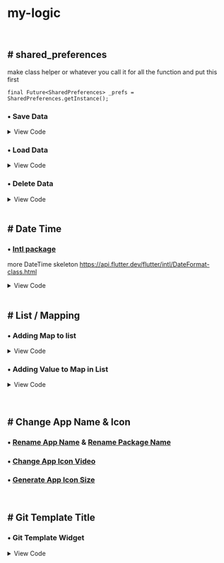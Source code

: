 # my-logic


 <br />

 ## # shared_preferences
 
 make class helper or whatever you call it for all the function and put this first
 
 `final Future<SharedPreferences> _prefs = SharedPreferences.getInstance();`

### 	• Save Data

<details>
 <summary> View Code </summary>
 
```
Future saveData({data}) async {
    final SharedPreferences prefs = await _prefs;
    prefs.setString('save_name / key', jsonEncode(data));
  }
```
 
</details>

### 	• Load Data

<details>
 <summary> View Code </summary>
 
```
Future loadData({singleData, listData}) async {
    final SharedPreferences prefs = await _prefs;
  
<!--  Single Data  -->
  if (prefs.containsKey('save_name / key')) {
      var prefsSingleData = jsonDecode(prefs.getString('save_name / key')!);
      
      singleData(prefsSingleData); // this is callback to update the screen data it cannot be use like singleData = prefsSingleData
    }
  
<!--  List Data  -->
    if (prefs.containsKey('save_name / key')) {
      final prefsData = jsonDecode(prefs.getString('save_name / key')!);
      for (var i = 0; i < prefsData.length; i++) {
        listData.add(prefsData[i]);
      }
    }
  }
```
 
</details>
 
 ### 	• Delete Data

<details>
 <summary> View Code </summary>
 
```
• remove specific key
 prefs.remove('save_name / key');
    
• remove all key
 prefs.clear();
 
but in the end just use saveData again because the key will be overwrite by it
 
```
 
</details>


<br />


 ## # Date Time 
 
### 	• [Intl package](https://pub.dev/packages/intl)
more DateTime skeleton https://api.flutter.dev/flutter/intl/DateFormat-class.html

<details>
 <summary> View Code </summary>
 
```
• to get current date time year
 var currentDate = DateTime.now();
 
• month day(number) / April 21
 String dateTime = DateFormat.MMMMd().format(DateTime.now());
 
• hour / 9:41
 String hourTime = DateFormat.Hm().format(DateTime.now());
 
• hour am/pm / 9:41 AM
 String hourTime = DateFormat.jm().format(DateTime.now());
 
• day / Thursday
 String dayTime = DateFormat.EEEE().format(DateTime.now());

 • month / April
 String monthTime = DateFormat.MMMM().format(DateTime.now());
 
• year / 2022
 String yearTime = DateFormat.y().format(DateTime.now());
 
• month day, year / July 10, 1996 
 String dateTime = DateFormat.yMMMMd().format(DateTime.now());
 
• month day year plus hour / 7/10/1996 5:08 PM 
 String dateTime = DateFormat.yMd().add_jm().format(DateTime.now());    
 
 
```
 </details>

<br />

 ## # List / Mapping

### 	• Adding Map to list

<details>
 <summary> View Code </summary>
 
```
var newData = {'value': 'Hello Programmer'}
List dataList = [];
 
dataList.add(newData);
```
 
</details>
 
 ### 	• Adding Value to Map in List

<details>
 <summary> View Code </summary>
 
```
List dataList = [
  {
    'value': 'Hello Programmer',
  },
  {
    'value': 'Hello Hacker',
  },
 ];
 
for(var i = 0; i < dataList.length; i++){
         dataList[i]['level'] = 'Advanced',                                   
       }

The new list will be like 

dataList = [
  {
    'value': 'Hello Programmer',
    'level': 'Advanced',
                                   
  },
  {
    'value': 'Hello Hacker',
    'level': 'Advanced',
  },
 ];                                   
                                   
                                   
```
 
</details>

<br />

 
</details>
 
 <br />

 ## # Change App Name & Icon

### 	• [Rename App Name](https://pub.dev/packages/rename) & [Rename Package Name](https://pub.dev/packages/change_app_package_name)
 
### 	• [Change App Icon Video](https://www.youtube.com/watch?v=O9ChjwrZqns)

### • [Generate App Icon Size](https://appicon.co/)


<br />

 ## # Git Template Title

### 	• Git Template Widget

<details>
 <summary> View Code </summary>
 
```

```
 
</details>

<br />
